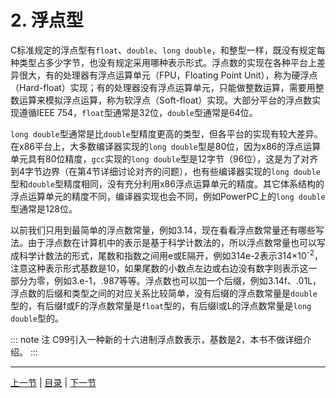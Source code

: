 # 2. 浮点型

C标准规定的浮点型有`float`、`double`、`long double`，和整型一样，既没有规定每种类型占多少字节，也没有规定采用哪种表示形式。浮点数的实现在各种平台上差异很大，有的处理器有浮点运算单元（FPU，Floating Point Unit），称为硬浮点（Hard-float）实现；有的处理器没有浮点运算单元，只能做整数运算，需要用整数运算来模拟浮点运算，称为软浮点（Soft-float）实现。大部分平台的浮点数实现遵循IEEE 754，`float`型通常是32位，`double`型通常是64位。

`long double`型通常是比`double`型精度更高的类型，但各平台的实现有较大差异。在x86平台上，大多数编译器实现的`long double`型是80位，因为x86的浮点运算单元具有80位精度，`gcc`实现的`long double`型是12字节（96位），这是为了对齐到4字节边界（在第4节详细讨论对齐的问题），也有些编译器实现的`long double`型和`double`型精度相同，没有充分利用x86浮点运算单元的精度。其它体系结构的浮点运算单元的精度不同，编译器实现也会不同，例如PowerPC上的`long double`型通常是128位。

以前我们只用到最简单的浮点数常量，例如3.14，现在看看浮点数常量还有哪些写法。由于浮点数在计算机中的表示是基于科学计数法的，所以浮点数常量也可以写成科学计数法的形式，尾数和指数之间用e或E隔开，例如314e-2表示314×10<sup>-2</sup>，注意这种表示形式基数是10，如果尾数的小数点左边或右边没有数字则表示这一部分为零，例如3.e-1，.987等等。浮点数也可以加一个后缀，例如3.14f、.01L，浮点数的后缀和类型之间的对应关系比较简单，没有后缀的浮点数常量是`double`型的，有后缀f或F的浮点数常量是`float`型的，有后缀l或L的浮点数常量是`long double`型的。

::: note 注
C99引入一种新的十六进制浮点数表示，基数是2，本书不做详细介绍。
:::

---

[上一节](./s01.md) | [目录](../index.md) | [下一节](./s03.md) 